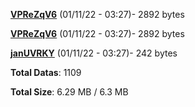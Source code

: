 [**VPReZqV6**](/data/VPReZqV6.txt) (01/11/22 - 03:27)- 2892 bytes

[**VPReZqV6**](/data/VPReZqV6.txt) (01/11/22 - 03:27)- 2892 bytes

[**janUVRKY**](/data/janUVRKY.txt) (01/11/22 - 03:27)- 242 bytes

**Total Datas**: 1109

**Total Size**: 6.29 MB / 6.3 MB